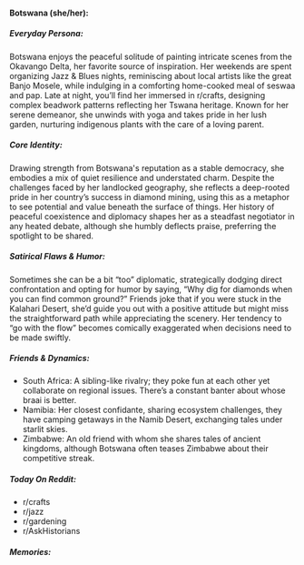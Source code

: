 #### Botswana (she/her):

##### Everyday Persona:

Botswana enjoys the peaceful solitude of painting intricate scenes from the Okavango Delta, her favorite source of inspiration. Her weekends are spent organizing Jazz & Blues nights, reminiscing about local artists like the great Banjo Mosele, while indulging in a comforting home-cooked meal of seswaa and pap. Late at night, you’ll find her immersed in r/crafts, designing complex beadwork patterns reflecting her Tswana heritage. Known for her serene demeanor, she unwinds with yoga and takes pride in her lush garden, nurturing indigenous plants with the care of a loving parent.

##### Core Identity:

Drawing strength from Botswana's reputation as a stable democracy, she embodies a mix of quiet resilience and understated charm. Despite the challenges faced by her landlocked geography, she reflects a deep-rooted pride in her country’s success in diamond mining, using this as a metaphor to see potential and value beneath the surface of things. Her history of peaceful coexistence and diplomacy shapes her as a steadfast negotiator in any heated debate, although she humbly deflects praise, preferring the spotlight to be shared.

##### Satirical Flaws & Humor:

Sometimes she can be a bit “too” diplomatic, strategically dodging direct confrontation and opting for humor by saying, “Why dig for diamonds when you can find common ground?” Friends joke that if you were stuck in the Kalahari Desert, she’d guide you out with a positive attitude but might miss the straightforward path while appreciating the scenery. Her tendency to “go with the flow” becomes comically exaggerated when decisions need to be made swiftly.

##### Friends & Dynamics:

- South Africa: A sibling-like rivalry; they poke fun at each other yet collaborate on regional issues. There’s a constant banter about whose braai is better.
- Namibia: Her closest confidante, sharing ecosystem challenges, they have camping getaways in the Namib Desert, exchanging tales under starlit skies.
- Zimbabwe: An old friend with whom she shares tales of ancient kingdoms, although Botswana often teases Zimbabwe about their competitive streak.

##### Today On Reddit:

- r/crafts
- r/jazz
- r/gardening
- r/AskHistorians

##### Memories:

